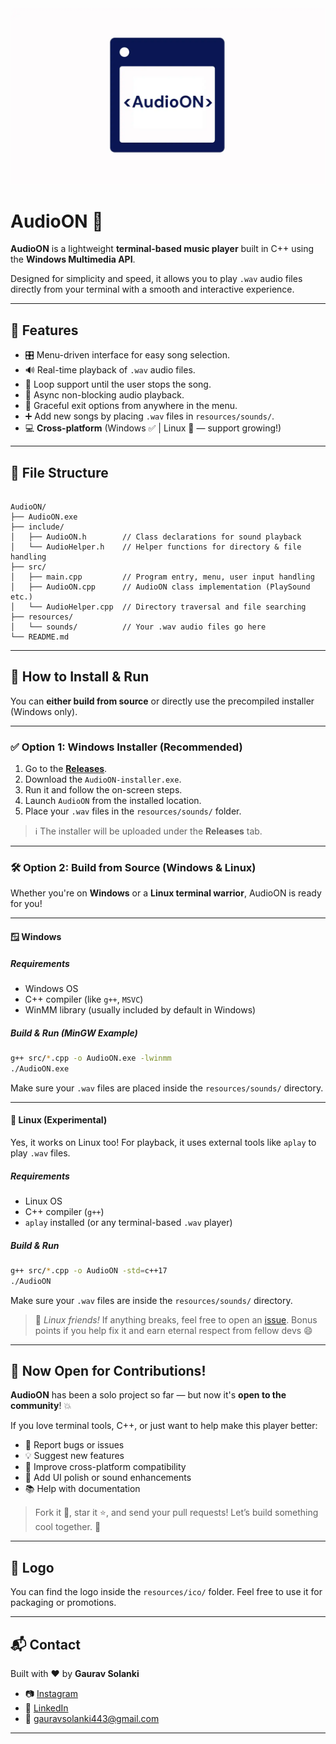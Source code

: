 ![AudioON Logo](https://github.com/gauravslnk/AudioON/blob/main/resources/ico/AudioON.png)

# **AudioON** 🎵

**AudioON** is a lightweight **terminal-based music player** built in C++ using the **Windows Multimedia API**.

Designed for simplicity and speed, it allows you to play `.wav` audio files directly from your terminal with a smooth and interactive experience.

---

## 🎯 Features

- 🎛️ Menu-driven interface for easy song selection.
- 🔊 Real-time playback of `.wav` audio files.
- 🔁 Loop support until the user stops the song.
- 🧠 Async non-blocking audio playback.
- 🚪 Graceful exit options from anywhere in the menu.
- ➕ Add new songs by placing `.wav` files in `resources/sounds/`.
- 💻 **Cross-platform** (Windows ✅ | Linux 🐧 — support growing!)

---

## 📁 File Structure

```

AudioON/
├── AudioON.exe
├── include/
│   ├── AudioON.h        // Class declarations for sound playback
│   └── AudioHelper.h    // Helper functions for directory & file handling
├── src/
│   ├── main.cpp         // Program entry, menu, user input handling
│   ├── AudioON.cpp      // AudioON class implementation (PlaySound etc.)
│   └── AudioHelper.cpp  // Directory traversal and file searching
├── resources/
│   └── sounds/          // Your .wav audio files go here
└── README.md

````

---

## 🚀 How to Install & Run

You can **either build from source** or directly use the precompiled installer (Windows only).

---

### ✅ Option 1: Windows Installer (Recommended)

1. Go to the [**Releases**](https://github.com/gauravslnk/AudioON/releases).
2. Download the `AudioON-installer.exe`.
3. Run it and follow the on-screen steps.
4. Launch `AudioON` from the installed location.
5. Place your `.wav` files in the `resources/sounds/` folder.

> ℹ️ The installer will be uploaded under the **Releases** tab.

---

### 🛠️ Option 2: Build from Source (Windows & Linux)

Whether you're on **Windows** or a **Linux terminal warrior**, AudioON is ready for you!

---

#### 🪟 Windows

##### Requirements

* Windows OS
* C++ compiler (like `g++`, `MSVC`)
* WinMM library (usually included by default in Windows)

##### Build & Run (MinGW Example)

```bash
g++ src/*.cpp -o AudioON.exe -lwinmm
./AudioON.exe
```

Make sure your `.wav` files are placed inside the `resources/sounds/` directory.

---

#### 🐧 Linux (Experimental)

Yes, it works on Linux too!
For playback, it uses external tools like `aplay` to play `.wav` files.

##### Requirements

* Linux OS
* C++ compiler (`g++`)
* `aplay` installed (or any terminal-based `.wav` player)

##### Build & Run

```bash
g++ src/*.cpp -o AudioON -std=c++17
./AudioON
```

Make sure your `.wav` files are inside the `resources/sounds/` directory.

> 🧪 *Linux friends!* If anything breaks, feel free to open an [issue](https://github.com/gauravslnk/AudioON/issues).
> Bonus points if you help fix it and earn eternal respect from fellow devs 😄

---

## 🤝 Now Open for Contributions!

**AudioON** has been a solo project so far — but now it's **open to the community**! 💥

If you love terminal tools, C++, or just want to help make this player better:

* 🐛 Report bugs or issues
* 💡 Suggest new features
* 🤖 Improve cross-platform compatibility
* 🎨 Add UI polish or sound enhancements
* 📚 Help with documentation

> Fork it 🍴, star it ⭐, and send your pull requests!
> Let’s build something cool together. 🔧

---

## 📸 Logo

You can find the logo inside the `resources/ico/` folder.
Feel free to use it for packaging or promotions.

---

## 📬 Contact

Built with ❤️ by **Gaurav Solanki**

* 📷 [Instagram](https://instagram.com/gauravslnk)
* 💼 [LinkedIn](https://linkedin.com/in/gaurav-solanki-07a5a6321)
* 📧 [gauravsolanki443@gmail.com](mailto:gauravsolanki443@gmail.com)

---
